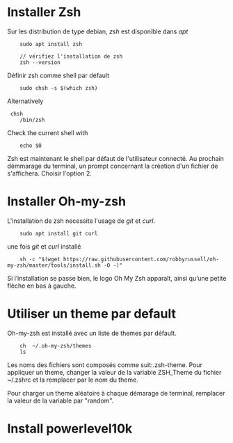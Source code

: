 
# Installer Zsh
Sur les distribution de type debian, _zsh_ est disponible dans _apt_

```console
	sudo apt install zsh
	
	// vérifiez l'installation de zsh
	zsh --version
```

Définir zsh comme shell par défault

```console
	sudo chsh -s $(which zsh)
```

Alternatively

```console
 chsh
 	/bin/zsh
```

Check the current shell with
```console
	echo $0
```

Zsh est maintenant le shell par défaut de l'utilisateur connecté. Au prochain
démmarage du terminal, un prompt concernant la création d'un fichier de 
s'affichera. Choisir l'option 2.

# Installer Oh-my-zsh

L'installation de zsh necessite l'usage de _git_ et _curl_.

```console
	sudo apt install git curl
```

une fois _git_ et _curl_ installé


```console
	sh -c "$(wget https://raw.githubusercontent.com/robbyrussell/oh-my-zsh/master/tools/install.sh -O -)"
```

Si l’installation se passe bien, le logo Oh My Zsh apparaît, ainsi qu’une 
petite flèche en bas à gauche.

# Utiliser un theme par default

Oh-my-zsh est installé avec un liste de themes par défault.


```console
	ch  ~/.oh-my-zsh/themes
	ls
```

Les noms des fichiers sont composés comme suit:<nom>.zsh-theme.
Pour appliquer un theme, changer la valeur de la variable ZSH_Theme du fichier 
~/.zshrc et la remplacer par le nom du theme.

Pour charger un theme aléatoire à chaque démarage de terminal, remplacer la
valeur de la variable par "random".

# Install powerlevel10k







